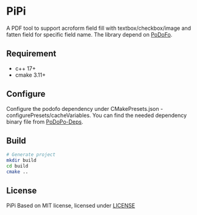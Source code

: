 # PiPi

A PDF tool to support acroform field fill with textbox/checkbox/image and fatten field for specific field name. The library depend on [PoDoFo](https://github.com/podofo/podofo).

## Requirement

- c++ 17+
- cmake 3.11+

## Configure

Configure the podofo dependency under CMakePresets.json - configurePresets/cacheVariables. You can find the needed dependency binary file from [PoDoPo-Deps](https://github.com/podofo/podofo-deps).

## Build

```bash
# Generate project
mkdir build
cd build
cmake ..
```

## License

PiPi Based on MIT license, licensed under [LICENSE](LICENSE)
